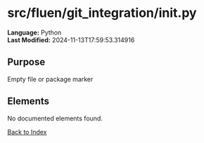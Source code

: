 # src/fluen/git_integration/__init__.py

**Language:** Python  
**Last Modified:** 2024-11-13T17:59:53.314916

## Purpose

Empty file or package marker



## Elements

No documented elements found.

[Back to Index](../README.md)